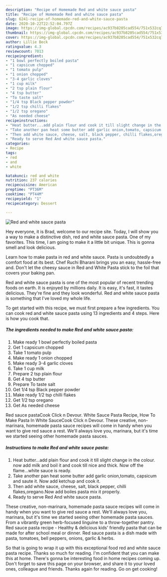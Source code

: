 ```yaml
---
description: "Recipe of Homemade Red and white sauce pasta"
title: "Recipe of Homemade Red and white sauce pasta"
slug: 6241-recipe-of-homemade-red-and-white-sauce-pasta
date: 2020-10-22T22:52:04.797Z
image: https://img-global.cpcdn.com/recipes/ac937b8205cad554/751x532cq70/red-and-white-sauce-pasta-recipe-main-photo.jpg
thumbnail: https://img-global.cpcdn.com/recipes/ac937b8205cad554/751x532cq70/red-and-white-sauce-pasta-recipe-main-photo.jpg
cover: https://img-global.cpcdn.com/recipes/ac937b8205cad554/751x532cq70/red-and-white-sauce-pasta-recipe-main-photo.jpg
author: Lillie Beck
ratingvalue: 4.3
reviewcount: 7013
recipeingredient:
- "1 bowl perfectly boiled pasta"
- "1 capsicum chopped"
- "1 tomato pulp"
- "1 onion chopped"
- "3-4 garlic cloves"
- "1 cup milk"
- "2 tsp plain flour"
- "4 tsp butter"
- "To taste salt"
- "1/4 tsp Black pepper powder"
- "1/2 tsp chilli flakes"
- "1/2 tsp oregano"
- "As needed cheese"
recipeinstructions:
- "Heat butter...add plain flour and cook it till slight change in the colour. now add milk and boil it and cook till nice and thick. Now off the flame...white sauce is ready."
- "Take another pan heat some butter add garlic onion,tomato, capsicum and saute it. Now add ketchup and cook it."
- "Then add white sauce, cheese, salt, black pepper, chilli flakes,oregano.Now add boiles pasta mix it properly."
- "Ready to serve Red And white sauce pasta."
categories:
- Recipe
tags:
- red
- and
- white

katakunci: red and white 
nutrition: 237 calories
recipecuisine: American
preptime: "PT36M"
cooktime: "PT44M"
recipeyield: "1"
recipecategory: Dessert

---
```



![Red and white sauce pasta](https://img-global.cpcdn.com/recipes/ac937b8205cad554/751x532cq70/red-and-white-sauce-pasta-recipe-main-photo.jpg)

Hey everyone, it is Brad, welcome to our recipe site. Today, I will show you a way to make a distinctive dish, red and white sauce pasta. One of my favorites. This time, I am going to make it a little bit unique. This is gonna smell and look delicious.

Learn how to make pasta in red and white sauce. Pasta is undoubtedly a comfort food at its best. Chef Ruchi Bharani brings you an easy, hassle-free and. Don&#39;t let the cheesy sauce in Red and White Pasta stick to the foil that covers your baking pan.

Red and white sauce pasta is one of the most popular of recent trending foods on earth. It is enjoyed by millions daily. It is easy, it's fast, it tastes delicious. They're fine and they look wonderful. Red and white sauce pasta is something that I've loved my whole life.


To get started with this recipe, we must first prepare a few ingredients. You can cook red and white sauce pasta using 13 ingredients and 4 steps. Here is how you cook that.

<!--inarticleads1-->

##### The ingredients needed to make Red and white sauce pasta:

1. Make ready 1 bowl perfectly boiled pasta
1. Get 1 capsicum chopped
1. Take 1 tomato pulp
1. Make ready 1 onion chopped
1. Make ready 3-4 garlic cloves
1. Take 1 cup milk
1. Prepare 2 tsp plain flour
1. Get 4 tsp butter
1. Prepare To taste salt
1. Get 1/4 tsp Black pepper powder
1. Make ready 1/2 tsp chilli flakes
1. Get 1/2 tsp oregano
1. Get As needed cheese


Red sauce pastaCook Click n Devour. White Sauce Pasta Recipe, How To Make Pasta In White SauceCook Click n Devour. These creative, non-marinara, homemade pasta sauce recipes will come in handy when you want to give red sauce a rest. We&#39;ll always love you, marinara, but it&#39;s time we started seeing other homemade pasta sauces. 

<!--inarticleads2-->

##### Instructions to make Red and white sauce pasta:

1. Heat butter...add plain flour and cook it till slight change in the colour. now add milk and boil it and cook till nice and thick. Now off the flame...white sauce is ready.
1. Take another pan heat some butter add garlic onion,tomato, capsicum and saute it. Now add ketchup and cook it.
1. Then add white sauce, cheese, salt, black pepper, chilli flakes,oregano.Now add boiles pasta mix it properly.
1. Ready to serve Red And white sauce pasta.


These creative, non-marinara, homemade pasta sauce recipes will come in handy when you want to give red sauce a rest. We&#39;ll always love you, marinara, but it&#39;s time we started seeing other homemade pasta sauces. From a vibrantly green herb-focused linguine to a throw-together pantry. Red sauce pasta recipe - Healthy &amp; delicious kids&#39; friendly pasta that can be made for after school meal or dinner. Red sauce pasta is a dish made with pasta, tomatoes, bell peppers, onions, garlic &amp; herbs. 

So that is going to wrap it up with this exceptional food red and white sauce pasta recipe. Thanks so much for reading. I'm confident that you can make this at home. There's gonna be interesting food in home recipes coming up. Don't forget to save this page on your browser, and share it to your loved ones, colleague and friends. Thanks again for reading. Go on get cooking!
